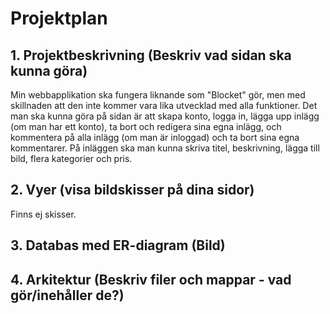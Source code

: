 # Projektplan

## 1. Projektbeskrivning (Beskriv vad sidan ska kunna göra)
Min webbapplikation ska fungera liknande som "Blocket" gör, men med skillnaden att den inte kommer vara lika utvecklad med alla funktioner. Det man ska kunna göra på sidan är att skapa konto, logga in, lägga upp inlägg (om man har ett konto), ta bort och redigera sina egna inlägg, och kommentera på alla inlägg (om man är inloggad) och ta bort sina egna kommentarer. På inläggen ska man kunna skriva titel, beskrivning, lägga till bild, flera kategorier och pris.  

## 2. Vyer (visa bildskisser på dina sidor)
Finns ej skisser.

## 3. Databas med ER-diagram (Bild)


## 4. Arkitektur (Beskriv filer och mappar - vad gör/inehåller de?)
